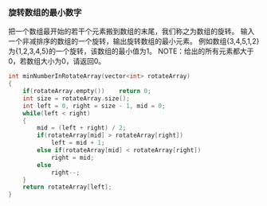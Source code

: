 ### 旋转数组的最小数字

把一个数组最开始的若干个元素搬到数组的末尾，我们称之为数组的旋转。 输入一个非减排序的数组的一个旋转，输出旋转数组的最小元素。 例如数组{3,4,5,1,2}为{1,2,3,4,5}的一个旋转，该数组的最小值为1。 NOTE：给出的所有元素都大于0，若数组大小为0，请返回0。

```cpp
int minNumberInRotateArray(vector<int> rotateArray) 
{
    if(rotateArray.empty())    return 0;
    int size = rotateArray.size();
    int left = 0, right = size - 1, mid = 0;
    while(left < right)
    {
        mid = (left + right) / 2;
        if(rotateArray[mid] > rotateArray[right])
            left = mid + 1;
        else if(rotateArray[mid] < rotateArray[right])
            right = mid;
        else
            right--;
    }
    return rotateArray[left];
}
```